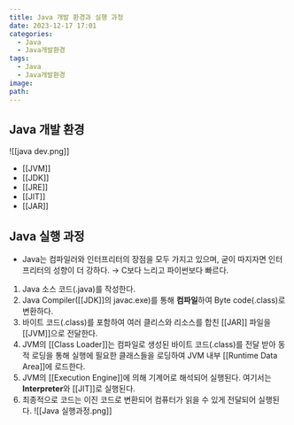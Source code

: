 ```yaml
---
title: Java 개발 환경과 실행 과정
date: 2023-12-17 17:01
categories:
  - Java
  - Java개발환경
tags:
  - Java
  - Java개발환경
image: 
path:
---
```


## Java 개발 환경
![[java dev.png]]
+ [[JVM]]
+ [[JDK]]
+ [[JRE]]
+ [[JIT]]
+ [[JAR]]

## Java 실행 과정
+ Java는 컴파일러와 인터프리터의 장점을 모두 가지고 있으며, 굳이 따지자면 인터프리터의 성향이 더 강하다. → C보다 느리고 파이썬보다 빠르다.

1. Java 소스 코드(.java)를 작성한다.
2. Java Compiler([[JDK]]의 javac.exe)를 통해 **컴파일**하여 Byte code(.class)로 변환하다.
3. 바이트 코드(.class)를 포함하여 여러 클리스와 리소스를 합친 [[JAR]] 파일을 [[JVM]]으로 전달한다.
4. JVM의 [[Class Loader]]는 컴파일로 생성된 바이트 코드(.class)를 전달 받아 동적 로딩을 통해 실행에 필요한 클래스들을 로딩하여 JVM 내부 [[Runtime Data Area]]에 로드한다.
5. JVM의 [[Execution Engine]]에 의해 기계어로 해석되어 실행된다. 여기서는 **Interpreter**와 [[JIT]]로 실행된다.
6. 최종적으로 코드는 이진 코드로 변환되어 컴퓨터가 읽을 수 있게 전달되어 실행된다.
![[Java 실행과정.png]]



